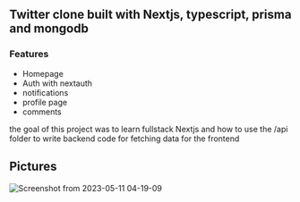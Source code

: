 ## Twitter clone built with Nextjs, typescript, prisma and mongodb

### Features

- Homepage
- Auth with nextauth
- notifications
- profile page
- comments 

the goal of this project was to learn fullstack Nextjs and how to use the /api folder to write backend code for fetching data for the frontend 

## Pictures

![Screenshot from 2023-05-11 04-19-09](https://github.com/DevShasa/imgur/assets/46837005/42bf2d35-3f7c-4779-9846-5655681809c5)